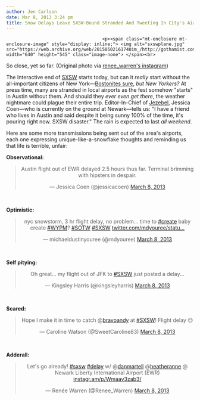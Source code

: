 ```yaml
---
author: Jen Carlson
date: Mar 8, 2013 3:24 pm
title: Snow Delays Leave SXSW-Bound Stranded And Tweeting In City's Airports
---
```


	
										<p><span class="mt-enclosure mt-enclosure-image" style="display: inline;"> <img alt="sxswplane.jpg" src="https://web.archive.org/web/20150502161740im_/http://gothamist.com/attachments/arts_jen/sxswplane.jpg" width="640" height="545" class="image-none"> </span><br>
<span class="photo_caption">So close, yet so far. (Original photo via <a href="https://web.archive.org/web/20150502161740/http://instagram.com/p/Wmaav3zab3/">renee_warren&apos;s instagram</a>)</span></p>

<p>The Interactive end of <a href="https://web.archive.org/web/20150502161740/http://gothamist.com/tags/sxsw">SXSW</a> starts today, but can it <em>really</em> start without the all-important citizens of New York&#x2014;<a href="https://web.archive.org/web/20150502161740/http://www.theonion.com/articles/pretty-cute-watching-boston-residents-play-daily-g,31554/">Bostonites sure</a>, <em>but New Yorkers?</em> At press time, many are stranded in local airports as the fest somehow &quot;starts&quot; in Austin without them. And should they <em>ever even get there</em>, the weather nightmare could plague their entire trip. Editor-In-Chief of <a href="https://web.archive.org/web/20150502161740/http://jezebel.com/">Jezebel</a>, Jessica Coen&#x2014;who is currently on the ground at Newark&#x2014;tells us: &quot;I have a friend who lives in Austin and said despite it being sunny 100% of the time, it&apos;s pouring right now. SXSW disaster.&quot; The rain is expected to last <em>all weekend</em>.</p>

<p>Here are some more transmissions being sent out of the area&apos;s airports, each one expressing unique-like-a-snowflake thoughts and reminding us that life is terrible, unfair:</p>

<p><strong>Observational:</strong><br>
</p><center><blockquote class="twitter-tweet"><p>Austin flight out of EWR delayed 2.5 hours thus far. Terminal brimming with hipsters in despair.</p>&#x2014; Jessica Coen (@jessicacoen) <a href="https://web.archive.org/web/20150502161740/https://twitter.com/jessicacoen/status/310103046023684096">March 8, 2013</a></blockquote><br>
<script async src="//web.archive.org/web/20150502161740js_/http://platform.twitter.com/widgets.js" charset="utf-8"></script></center><p></p>

<p><strong>Optimistic:</strong><br>
</p><center><blockquote class="twitter-tweet"><p>nyc snowstorm, 3 hr flight delay, no problem... time to <a href="https://web.archive.org/web/20150502161740/https://twitter.com/search/%23create">#create</a> baby create <a href="https://web.archive.org/web/20150502161740/https://twitter.com/search/%23WYPM">#WYPM</a>? <a href="https://web.archive.org/web/20150502161740/https://twitter.com/search/%23SOTW">#SOTW</a> <a href="https://web.archive.org/web/20150502161740/https://twitter.com/search/%23SXSW">#SXSW</a> <a href="https://web.archive.org/web/20150502161740/http://t.co/phd1JombBY" title="http://twitter.com/mdyouree/status/310089172788576256/photo/1">twitter.com/mdyouree/statu&#x2026;</a></p>&#x2014; michaeldustinyouree (@mdyouree) <a href="https://web.archive.org/web/20150502161740/https://twitter.com/mdyouree/status/310089172788576256">March 8, 2013</a></blockquote><br>
<script async src="//web.archive.org/web/20150502161740js_/http://platform.twitter.com/widgets.js" charset="utf-8"></script></center><p></p>

<p><strong>Self pitying:</strong><br>
</p><center><blockquote class="twitter-tweet"><p>Oh great... my flight out of JFK to <a href="https://web.archive.org/web/20150502161740/https://twitter.com/search/%23SXSW">#SXSW</a> just posted a delay...</p>&#x2014; Kingsley Harris (@kingsleyharris) <a href="https://web.archive.org/web/20150502161740/https://twitter.com/kingsleyharris/status/310051921429946368">March 8, 2013</a></blockquote><br>
<script async src="//web.archive.org/web/20150502161740js_/http://platform.twitter.com/widgets.js" charset="utf-8"></script></center><p></p>

<p><strong>Scared:</strong> <br>
</p><center><blockquote class="twitter-tweet"><p>Hope I make it in time to catch @<a href="https://web.archive.org/web/20150502161740/https://twitter.com/bravoandy">bravoandy</a> at <a href="https://web.archive.org/web/20150502161740/https://twitter.com/search/%23SXSW">#SXSW</a>! Flight delay &#x1F612;</p>&#x2014; Caroline Watson (@SweetCaroline83) <a href="https://web.archive.org/web/20150502161740/https://twitter.com/SweetCaroline83/status/310035369070559232">March 8, 2013</a></blockquote><br>
<script async src="//web.archive.org/web/20150502161740js_/http://platform.twitter.com/widgets.js" charset="utf-8"></script></center><p></p>

<p><strong>Adderall:</strong><br>
</p><center><blockquote class="twitter-tweet"><p>Let&apos;s go already! <a href="https://web.archive.org/web/20150502161740/https://twitter.com/search/%23sxsw">#sxsw</a> <a href="https://web.archive.org/web/20150502161740/https://twitter.com/search/%23delay">#delay</a> w/ @<a href="https://web.archive.org/web/20150502161740/https://twitter.com/danmartell">danmartell</a> @<a href="https://web.archive.org/web/20150502161740/https://twitter.com/heatheranne">heatheranne</a> @ Newark Liberty International Airport (EWR) <a href="https://web.archive.org/web/20150502161740/http://t.co/zwha6E5eNf" title="http://instagr.am/p/Wmaav3zab3/">instagr.am/p/Wmaav3zab3/</a></p>&#x2014; Ren&#xE9;e Warren (@Renee_Warren) <a href="https://web.archive.org/web/20150502161740/https://twitter.com/Renee_Warren/status/310037252828971008">March 8, 2013</a></blockquote><br>
<script async src="//web.archive.org/web/20150502161740js_/http://platform.twitter.com/widgets.js" charset="utf-8"></script></center><p></p>					
										
									
				